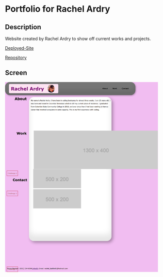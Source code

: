 # Portfolio for Rachel Ardry

## Description

Website created by Rachel Ardry to show off current works and projects.

[Deployed-Site](https://rachela1.github.io/Portfolio-for-ra/)

[Repository](https://github.com/rachela1/Portfolio-for-ra)

## Screen

![Rachel-Ardry-Portfolio](./assets/images/screenshot.png)
